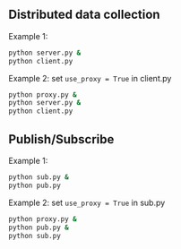 
Distributed data collection
---------------------------

Example 1:
```bash
python server.py &
python client.py
```

Example 2:
set `use_proxy = True` in client.py
```bash
python proxy.py &
python server.py &
python client.py
```

Publish/Subscribe
-----------------

Example 1:
```bash
python sub.py &
python pub.py
```

Example 2:
set `use_proxy = True` in sub.py
```bash
python proxy.py &
python pub.py &
python sub.py
```

